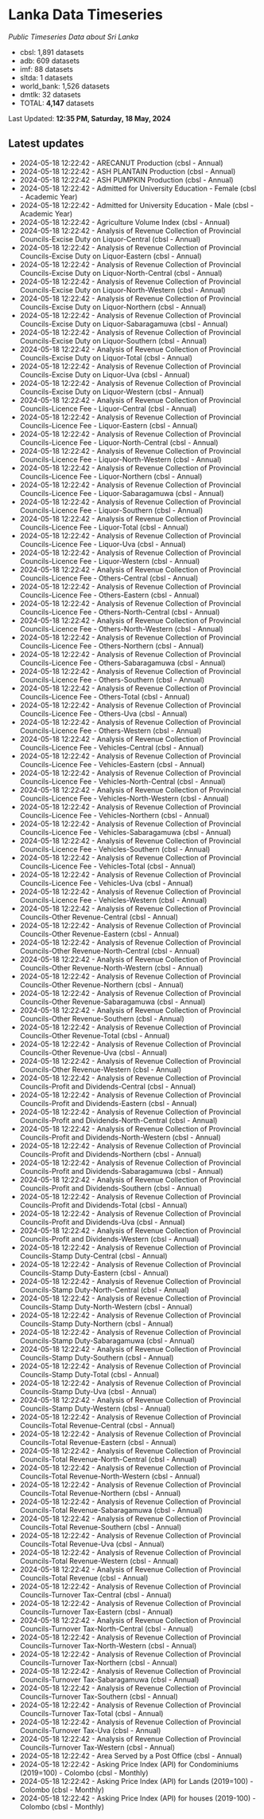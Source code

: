 # Lanka Data Timeseries
*Public Timeseries Data about Sri Lanka*

* cbsl: 1,891 datasets
* adb: 609 datasets
* imf: 88 datasets
* sltda: 1 datasets
* world_bank: 1,526 datasets
* dmtlk: 32 datasets
* TOTAL: **4,147** datasets

Last Updated: **12:35 PM, Saturday, 18 May, 2024**

## Latest updates

* 2024-05-18 12:22:42 - ARECANUT Production (cbsl - Annual)
* 2024-05-18 12:22:42 - ASH PLANTAIN Production (cbsl - Annual)
* 2024-05-18 12:22:42 - ASH PUMPKIN Production (cbsl - Annual)
* 2024-05-18 12:22:42 - Admitted for University Education - Female (cbsl - Academic Year)
* 2024-05-18 12:22:42 - Admitted for University Education - Male (cbsl - Academic Year)
* 2024-05-18 12:22:42 - Agriculture Volume Index (cbsl - Annual)
* 2024-05-18 12:22:42 - Analysis of Revenue Collection of Provincial Councils-Excise Duty on Liquor-Central (cbsl - Annual)
* 2024-05-18 12:22:42 - Analysis of Revenue Collection of Provincial Councils-Excise Duty on Liquor-Eastern (cbsl - Annual)
* 2024-05-18 12:22:42 - Analysis of Revenue Collection of Provincial Councils-Excise Duty on Liquor-North-Central (cbsl - Annual)
* 2024-05-18 12:22:42 - Analysis of Revenue Collection of Provincial Councils-Excise Duty on Liquor-North-Western (cbsl - Annual)
* 2024-05-18 12:22:42 - Analysis of Revenue Collection of Provincial Councils-Excise Duty on Liquor-Northern (cbsl - Annual)
* 2024-05-18 12:22:42 - Analysis of Revenue Collection of Provincial Councils-Excise Duty on Liquor-Sabaragamuwa (cbsl - Annual)
* 2024-05-18 12:22:42 - Analysis of Revenue Collection of Provincial Councils-Excise Duty on Liquor-Southern (cbsl - Annual)
* 2024-05-18 12:22:42 - Analysis of Revenue Collection of Provincial Councils-Excise Duty on Liquor-Total (cbsl - Annual)
* 2024-05-18 12:22:42 - Analysis of Revenue Collection of Provincial Councils-Excise Duty on Liquor-Uva (cbsl - Annual)
* 2024-05-18 12:22:42 - Analysis of Revenue Collection of Provincial Councils-Excise Duty on Liquor-Western (cbsl - Annual)
* 2024-05-18 12:22:42 - Analysis of Revenue Collection of Provincial Councils-Licence Fee - Liquor-Central (cbsl - Annual)
* 2024-05-18 12:22:42 - Analysis of Revenue Collection of Provincial Councils-Licence Fee - Liquor-Eastern (cbsl - Annual)
* 2024-05-18 12:22:42 - Analysis of Revenue Collection of Provincial Councils-Licence Fee - Liquor-North-Central (cbsl - Annual)
* 2024-05-18 12:22:42 - Analysis of Revenue Collection of Provincial Councils-Licence Fee - Liquor-North-Western (cbsl - Annual)
* 2024-05-18 12:22:42 - Analysis of Revenue Collection of Provincial Councils-Licence Fee - Liquor-Northern (cbsl - Annual)
* 2024-05-18 12:22:42 - Analysis of Revenue Collection of Provincial Councils-Licence Fee - Liquor-Sabaragamuwa (cbsl - Annual)
* 2024-05-18 12:22:42 - Analysis of Revenue Collection of Provincial Councils-Licence Fee - Liquor-Southern (cbsl - Annual)
* 2024-05-18 12:22:42 - Analysis of Revenue Collection of Provincial Councils-Licence Fee - Liquor-Total (cbsl - Annual)
* 2024-05-18 12:22:42 - Analysis of Revenue Collection of Provincial Councils-Licence Fee - Liquor-Uva (cbsl - Annual)
* 2024-05-18 12:22:42 - Analysis of Revenue Collection of Provincial Councils-Licence Fee - Liquor-Western (cbsl - Annual)
* 2024-05-18 12:22:42 - Analysis of Revenue Collection of Provincial Councils-Licence Fee - Others-Central (cbsl - Annual)
* 2024-05-18 12:22:42 - Analysis of Revenue Collection of Provincial Councils-Licence Fee - Others-Eastern (cbsl - Annual)
* 2024-05-18 12:22:42 - Analysis of Revenue Collection of Provincial Councils-Licence Fee - Others-North-Central (cbsl - Annual)
* 2024-05-18 12:22:42 - Analysis of Revenue Collection of Provincial Councils-Licence Fee - Others-North-Western (cbsl - Annual)
* 2024-05-18 12:22:42 - Analysis of Revenue Collection of Provincial Councils-Licence Fee - Others-Northern (cbsl - Annual)
* 2024-05-18 12:22:42 - Analysis of Revenue Collection of Provincial Councils-Licence Fee - Others-Sabaragamuwa (cbsl - Annual)
* 2024-05-18 12:22:42 - Analysis of Revenue Collection of Provincial Councils-Licence Fee - Others-Southern (cbsl - Annual)
* 2024-05-18 12:22:42 - Analysis of Revenue Collection of Provincial Councils-Licence Fee - Others-Total (cbsl - Annual)
* 2024-05-18 12:22:42 - Analysis of Revenue Collection of Provincial Councils-Licence Fee - Others-Uva (cbsl - Annual)
* 2024-05-18 12:22:42 - Analysis of Revenue Collection of Provincial Councils-Licence Fee - Others-Western (cbsl - Annual)
* 2024-05-18 12:22:42 - Analysis of Revenue Collection of Provincial Councils-Licence Fee - Vehicles-Central (cbsl - Annual)
* 2024-05-18 12:22:42 - Analysis of Revenue Collection of Provincial Councils-Licence Fee - Vehicles-Eastern (cbsl - Annual)
* 2024-05-18 12:22:42 - Analysis of Revenue Collection of Provincial Councils-Licence Fee - Vehicles-North-Central (cbsl - Annual)
* 2024-05-18 12:22:42 - Analysis of Revenue Collection of Provincial Councils-Licence Fee - Vehicles-North-Western (cbsl - Annual)
* 2024-05-18 12:22:42 - Analysis of Revenue Collection of Provincial Councils-Licence Fee - Vehicles-Northern (cbsl - Annual)
* 2024-05-18 12:22:42 - Analysis of Revenue Collection of Provincial Councils-Licence Fee - Vehicles-Sabaragamuwa (cbsl - Annual)
* 2024-05-18 12:22:42 - Analysis of Revenue Collection of Provincial Councils-Licence Fee - Vehicles-Southern (cbsl - Annual)
* 2024-05-18 12:22:42 - Analysis of Revenue Collection of Provincial Councils-Licence Fee - Vehicles-Total (cbsl - Annual)
* 2024-05-18 12:22:42 - Analysis of Revenue Collection of Provincial Councils-Licence Fee - Vehicles-Uva (cbsl - Annual)
* 2024-05-18 12:22:42 - Analysis of Revenue Collection of Provincial Councils-Licence Fee - Vehicles-Western (cbsl - Annual)
* 2024-05-18 12:22:42 - Analysis of Revenue Collection of Provincial Councils-Other Revenue-Central (cbsl - Annual)
* 2024-05-18 12:22:42 - Analysis of Revenue Collection of Provincial Councils-Other Revenue-Eastern (cbsl - Annual)
* 2024-05-18 12:22:42 - Analysis of Revenue Collection of Provincial Councils-Other Revenue-North-Central (cbsl - Annual)
* 2024-05-18 12:22:42 - Analysis of Revenue Collection of Provincial Councils-Other Revenue-North-Western (cbsl - Annual)
* 2024-05-18 12:22:42 - Analysis of Revenue Collection of Provincial Councils-Other Revenue-Northern (cbsl - Annual)
* 2024-05-18 12:22:42 - Analysis of Revenue Collection of Provincial Councils-Other Revenue-Sabaragamuwa (cbsl - Annual)
* 2024-05-18 12:22:42 - Analysis of Revenue Collection of Provincial Councils-Other Revenue-Southern (cbsl - Annual)
* 2024-05-18 12:22:42 - Analysis of Revenue Collection of Provincial Councils-Other Revenue-Total (cbsl - Annual)
* 2024-05-18 12:22:42 - Analysis of Revenue Collection of Provincial Councils-Other Revenue-Uva (cbsl - Annual)
* 2024-05-18 12:22:42 - Analysis of Revenue Collection of Provincial Councils-Other Revenue-Western (cbsl - Annual)
* 2024-05-18 12:22:42 - Analysis of Revenue Collection of Provincial Councils-Profit and Dividends-Central (cbsl - Annual)
* 2024-05-18 12:22:42 - Analysis of Revenue Collection of Provincial Councils-Profit and Dividends-Eastern (cbsl - Annual)
* 2024-05-18 12:22:42 - Analysis of Revenue Collection of Provincial Councils-Profit and Dividends-North-Central (cbsl - Annual)
* 2024-05-18 12:22:42 - Analysis of Revenue Collection of Provincial Councils-Profit and Dividends-North-Western (cbsl - Annual)
* 2024-05-18 12:22:42 - Analysis of Revenue Collection of Provincial Councils-Profit and Dividends-Northern (cbsl - Annual)
* 2024-05-18 12:22:42 - Analysis of Revenue Collection of Provincial Councils-Profit and Dividends-Sabaragamuwa (cbsl - Annual)
* 2024-05-18 12:22:42 - Analysis of Revenue Collection of Provincial Councils-Profit and Dividends-Southern (cbsl - Annual)
* 2024-05-18 12:22:42 - Analysis of Revenue Collection of Provincial Councils-Profit and Dividends-Total (cbsl - Annual)
* 2024-05-18 12:22:42 - Analysis of Revenue Collection of Provincial Councils-Profit and Dividends-Uva (cbsl - Annual)
* 2024-05-18 12:22:42 - Analysis of Revenue Collection of Provincial Councils-Profit and Dividends-Western (cbsl - Annual)
* 2024-05-18 12:22:42 - Analysis of Revenue Collection of Provincial Councils-Stamp Duty-Central (cbsl - Annual)
* 2024-05-18 12:22:42 - Analysis of Revenue Collection of Provincial Councils-Stamp Duty-Eastern (cbsl - Annual)
* 2024-05-18 12:22:42 - Analysis of Revenue Collection of Provincial Councils-Stamp Duty-North-Central (cbsl - Annual)
* 2024-05-18 12:22:42 - Analysis of Revenue Collection of Provincial Councils-Stamp Duty-North-Western (cbsl - Annual)
* 2024-05-18 12:22:42 - Analysis of Revenue Collection of Provincial Councils-Stamp Duty-Northern (cbsl - Annual)
* 2024-05-18 12:22:42 - Analysis of Revenue Collection of Provincial Councils-Stamp Duty-Sabaragamuwa (cbsl - Annual)
* 2024-05-18 12:22:42 - Analysis of Revenue Collection of Provincial Councils-Stamp Duty-Southern (cbsl - Annual)
* 2024-05-18 12:22:42 - Analysis of Revenue Collection of Provincial Councils-Stamp Duty-Total (cbsl - Annual)
* 2024-05-18 12:22:42 - Analysis of Revenue Collection of Provincial Councils-Stamp Duty-Uva (cbsl - Annual)
* 2024-05-18 12:22:42 - Analysis of Revenue Collection of Provincial Councils-Stamp Duty-Western (cbsl - Annual)
* 2024-05-18 12:22:42 - Analysis of Revenue Collection of Provincial Councils-Total Revenue-Central (cbsl - Annual)
* 2024-05-18 12:22:42 - Analysis of Revenue Collection of Provincial Councils-Total Revenue-Eastern (cbsl - Annual)
* 2024-05-18 12:22:42 - Analysis of Revenue Collection of Provincial Councils-Total Revenue-North-Central (cbsl - Annual)
* 2024-05-18 12:22:42 - Analysis of Revenue Collection of Provincial Councils-Total Revenue-North-Western (cbsl - Annual)
* 2024-05-18 12:22:42 - Analysis of Revenue Collection of Provincial Councils-Total Revenue-Northern (cbsl - Annual)
* 2024-05-18 12:22:42 - Analysis of Revenue Collection of Provincial Councils-Total Revenue-Sabaragamuwa (cbsl - Annual)
* 2024-05-18 12:22:42 - Analysis of Revenue Collection of Provincial Councils-Total Revenue-Southern (cbsl - Annual)
* 2024-05-18 12:22:42 - Analysis of Revenue Collection of Provincial Councils-Total Revenue-Uva (cbsl - Annual)
* 2024-05-18 12:22:42 - Analysis of Revenue Collection of Provincial Councils-Total Revenue-Western (cbsl - Annual)
* 2024-05-18 12:22:42 - Analysis of Revenue Collection of Provincial Councils-Total Revenue (cbsl - Annual)
* 2024-05-18 12:22:42 - Analysis of Revenue Collection of Provincial Councils-Turnover Tax-Central (cbsl - Annual)
* 2024-05-18 12:22:42 - Analysis of Revenue Collection of Provincial Councils-Turnover Tax-Eastern (cbsl - Annual)
* 2024-05-18 12:22:42 - Analysis of Revenue Collection of Provincial Councils-Turnover Tax-North-Central (cbsl - Annual)
* 2024-05-18 12:22:42 - Analysis of Revenue Collection of Provincial Councils-Turnover Tax-North-Western (cbsl - Annual)
* 2024-05-18 12:22:42 - Analysis of Revenue Collection of Provincial Councils-Turnover Tax-Northern (cbsl - Annual)
* 2024-05-18 12:22:42 - Analysis of Revenue Collection of Provincial Councils-Turnover Tax-Sabaragamuwa (cbsl - Annual)
* 2024-05-18 12:22:42 - Analysis of Revenue Collection of Provincial Councils-Turnover Tax-Southern (cbsl - Annual)
* 2024-05-18 12:22:42 - Analysis of Revenue Collection of Provincial Councils-Turnover Tax-Total (cbsl - Annual)
* 2024-05-18 12:22:42 - Analysis of Revenue Collection of Provincial Councils-Turnover Tax-Uva (cbsl - Annual)
* 2024-05-18 12:22:42 - Analysis of Revenue Collection of Provincial Councils-Turnover Tax-Western (cbsl - Annual)
* 2024-05-18 12:22:42 - Area Served by a Post Office (cbsl - Annual)
* 2024-05-18 12:22:42 - Asking Price Index (API) for Condominiums (2019=100) - Colombo (cbsl - Monthly)
* 2024-05-18 12:22:42 - Asking Price Index (API) for Lands (2019=100) - Colombo (cbsl - Monthly)
* 2024-05-18 12:22:42 - Asking Price Index (API) for houses (2019-100) - Colombo (cbsl - Monthly)